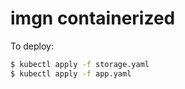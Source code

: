 # imgn containerized

To deploy:

```bash
$ kubectl apply -f storage.yaml
$ kubectl apply -f app.yaml
```

